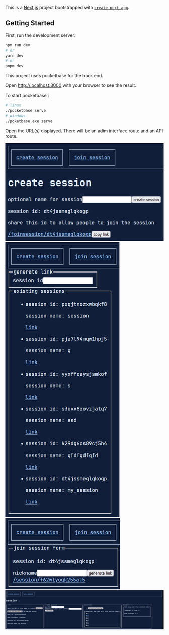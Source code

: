 This is a [Next.js](https://nextjs.org/) project bootstrapped with [`create-next-app`](https://github.com/vercel/next.js/tree/canary/packages/create-next-app).

## Getting Started

First, run the development server:

```bash
npm run dev
# or
yarn dev
# or
pnpm dev
```
This project uses pocketbase for the back end.

Open [http://localhost:3000](http://localhost:3000) with your browser to see the result.

To start pocketbase :

```bash
# linux
./pocketbase serve
# windows
./poketbase.exe serve
```

Open the URL(s) displayed. There will be an adim interface route and an API route.

![Creating a session](images/creatingsession.png)
![Session list](images/sessionlist.png)
![Joining a session](images/joiningsession.png)
![Session](images/session.png)

